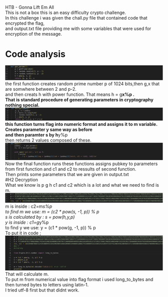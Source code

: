 HTB - Gonna Lift Em All  
This is not a box  this is an easy difficulty crypto challenge.  
In this challenge i was given the chall.py file that contained code that encrypted the flag,  
and output.txt file providing me with some variables that were used for encryption of the message.  
# Code analysis  
![image1](images/gonna/gonna-f1.png)
the first function creates random prime number p of 1024 bits,then g,x that are somwhere between 2 and p-2.  
and then creats h with power function. That means h = g**x%p .  
That is standard procedure of generating parameters in cryptography nothing special.  
![image2](images/gonna/gonna-f2.png)
this function turns flag into numeric format and assigns it to m variable.  
Creates parameter y same way as before  
and then paramter s by h**y%p  
then returns 2 values composed of these.  
![image3](images/gonna/gonna-f3.png)
Now the final function runs these functions assigns pubkey to parameters from first function and c1 and c2 to ressults of second function.  
Then prints some parameters that we are given in output.txt  
#H2 Decryption   
What we know is p g h c1 and c2 which is a lot and what we need to find is m.  
![image4](images/gonna/gonna-d1.png)
m is inside : c2=m*s%p   
to find m we use: m = (c2 * pow(s, -1, p)) % p   
s is calculated by : s = pow(h,y,p)       
y is inside : c1=g*y%p  
to find y we use: y = (c1 * pow(g, -1, p)) % p   
To put it in code ;  
![image5](images/gonna/gonna-d2.png)  
That will calculate m.  
To put m from numerical value into flag format i used long_to_bytes and then turned bytes to letters using latin-1.  
I tried utf-8 first but that didnt work.  
